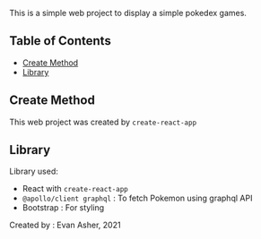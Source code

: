 This is a simple web project to display a simple pokedex games.

## Table of Contents

- [Create Method](#create-method)
- [Library](#library)

## Create Method

This web project was created by `create-react-app`

## Library

Library used:
- React with `create-react-app`
- `@apollo/client graphql` : To fetch Pokemon using graphql API
- Bootstrap : For styling

Created by : Evan Asher, 2021 